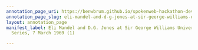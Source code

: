 ```yaml
---
annotation_page_uri: https://benwbrum.github.io/spokenweb-hackathon-development/annotations/eli-mandel-and-d-g-jones-at-sir-george-williams-university-the-poetry-series-7-march-1969-1--canvas-1-george-bowering.json
annotation_page_slug: eli-mandel-and-d-g-jones-at-sir-george-williams-university-the-poetry-series-7-march-1969-1--canvas-1-george-bowering
layout: annotation_page
manifest_label: Eli Mandel and D.G. Jones at Sir George Williams University, The Poetry
  Series, 7 March 1969 (1)

---
```

